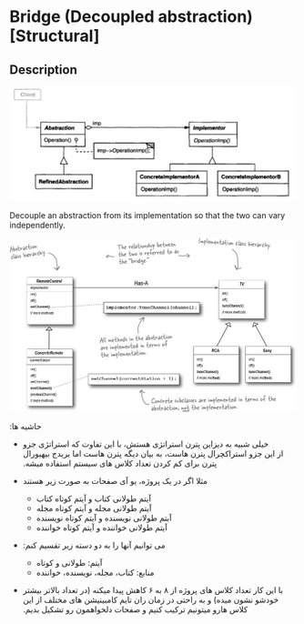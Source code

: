 # Bridge (Decoupled abstraction) [Structural]

## Description

![](bridge/image2.jpg)

Decouple an abstraction from its implementation so that the two can vary independently.

![](bridge/image1.jpg)

<span dir="rtl">حاشیه ها:</span>

- <span dir="rtl">خیلی شبیه به دیزاین پترن استراتژی هستش، با این تفاوت که استراتژی جزو بیهیورال</span><span dir="ltr"></span> <span dir="rtl">پترن هاست اما بریدج</span><span dir="ltr"></span> <span dir="rtl">جزو استراکچرال پترن هاست، به بیان دیگه</span><span dir="ltr"></span> <span dir="rtl">از این پترن برای کم کردن تعداد کلاس های سیستم استفاده میشه.</span>
- <span dir="rtl">مثلا اگر در یک پروژه، یو آی صفحات به صورت زیر هستند</span>

   - <span dir="rtl">آیتم طولانی کتاب و آیتم کوتاه کتاب</span>
   - <span dir="rtl">آیتم طولانی مجله و آیتم کوتاه مجله</span>
   - <span dir="rtl">آیتم طولانی نویسنده و آیتم کوتاه نویسنده</span>
   - <span dir="rtl">آیتم طولانی خواننده و آیتم کوتاه خواننده</span>

- <span dir="rtl">می توانیم آنها را به دو دسته زیر تقسیم کنم:</span>

   - <span dir="rtl">آیتم: طولانی و کوتاه</span>
   - <span dir="rtl">منابع: کتاب، مجله، نویسنده، خواننده</span>

- <span dir="rtl">با این کار تعداد کلاس های پروژه از ۸ به ۶ کاهش پیدا میکنه (در تعداد بالاتر بیشتر خودشو نشون میده) و به راحتی در زمان ران تایم کامبینیشن های مختلف از این کلاس هارو میتونیم ترکیب کنیم و صفحات دلخواهمون رو تشکیل بدیم.</span>
